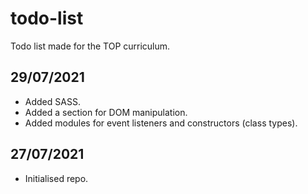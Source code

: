 # todo-list

Todo list made for the TOP curriculum.

## 29/07/2021

- Added SASS.
- Added a section for DOM manipulation.
- Added modules for event listeners and constructors (class types).

## 27/07/2021

- Initialised repo.